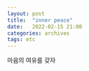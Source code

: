 ```yaml
---
layout: post
title:  "inner peace"
date:   2022-02-15 21:00
categories: archives
tags: etc 
---
```


마음의 여유를 갖자


